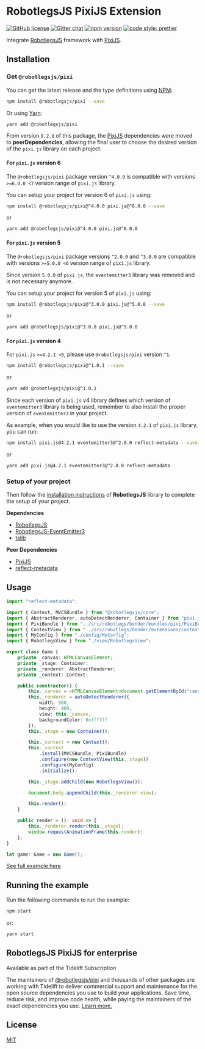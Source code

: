 # RobotlegsJS PixiJS Extension

[![GitHub license](https://img.shields.io/badge/license-MIT-green.svg)](https://github.com/RobotlegsJS/RobotlegsJS-Framework/tree/master/packages/pixi/LICENSE)
[![Gitter chat](https://badges.gitter.im/RobotlegsJS/RobotlegsJS.svg)](https://gitter.im/RobotlegsJS/RobotlegsJS)
[![npm version](https://badge.fury.io/js/%40robotlegsjs%2Fpixi.svg)](https://badge.fury.io/js/%40robotlegsjs%2Fpixi)
[![code style: prettier](https://img.shields.io/badge/code_style-prettier-ff69b4.svg)](https://github.com/prettier/prettier)

Integrate [RobotlegsJS](https://github.com/RobotlegsJS/RobotlegsJS-Framework/tree/master/packages/core)
framework with [PixiJS](https://github.com/pixijs/pixi.js).

## Installation

### Get `@robotlegsjs/pixi`

You can get the latest release and the type definitions using [NPM](https://www.npmjs.com/):

```bash
npm install @robotlegsjs/pixi --save
```

Or using [Yarn](https://yarnpkg.com/en/):

```bash
yarn add @robotlegsjs/pixi
```

From version `0.2.0` of this package, the [PixiJS](https://github.com/pixijs/pixi.js) dependencies were moved to **peerDependencies**,
allowing the final user to choose the desired version of the `pixi.js` library on each project.

#### For `pixi.js` version 6

The `@robotlegsjs/pixi` package version `^4.0.0` is compatible with versions `>=6.0.0 <7` version range of `pixi.js` library.

You can setup your project for version 6 of `pixi.js` using:

```bash
npm install @robotlegsjs/pixi@^4.0.0 pixi.js@^6.0.0 --save
```

or

```bash
yarn add @robotlegsjs/pixi@^4.0.0 pixi.js@^6.0.0
```

#### For `pixi.js` version 5

The `@robotlegsjs/pixi` package versions `^2.0.0` and `^3.0.0` are compatible with versions `>=5.0.0 <6` version range of `pixi.js` library.

Since version `5.0.0` of `pixi.js`, the `eventemitter3` library was removed and is not necessary anymore.

You can setup your project for version 5 of `pixi.js` using:

```bash
npm install @robotlegsjs/pixi@^3.0.0 pixi.js@^5.0.0 --save
```

or

```bash
yarn add @robotlegsjs/pixi@^3.0.0 pixi.js@^5.0.0
```

#### For `pixi.js` version 4

For `pixi.js` `>=4.2.1 <5`, please use `@robotlegsjs/pixi` version `^1`.

```bash
npm install @robotlegsjs/pixi@^1.0.1 --save
```

or

```bash
yarn add @robotlegsjs/pixi@^1.0.1
```

Since each version of `pixi.js` v4 library defines which version of `eventemitter3` library is being used, remember to also install the proper version of `eventemitter3` in your project.

As example, when you would like to use the version `4.2.1` of `pixi.js` library, you can run:

```bash
npm install pixi.js@4.2.1 eventemitter3@^2.0.0 reflect-metadata --save
```

or

```bash
yarn add pixi.js@4.2.1 eventemitter3@^2.0.0 reflect-metadata
```

### Setup of your project

Then follow the [installation instructions](https://github.com/RobotlegsJS/RobotlegsJS-Framework/tree/master/packages/core#installation) of **RobotlegsJS** library to complete the setup of your project.

**Dependencies**

+ [RobotlegsJS](https://github.com/RobotlegsJS/RobotlegsJS-Framework/tree/master/packages/core)
+ [RobotlegsJS-EventEmitter3](https://github.com/RobotlegsJS/RobotlegsJS-Framework/tree/master/packages/eventemitter3)
+ [tslib](https://github.com/Microsoft/tslib)

**Peer Dependencies**

+ [PixiJS](https://github.com/pixijs/pixi.js)
+ [reflect-metadata](https://github.com/rbuckton/reflect-metadata)

## Usage

```typescript
import "reflect-metadata";

import { Context, MVCSBundle } from "@robotlegsjs/core";
import { AbstractRenderer, autoDetectRenderer, Container } from "pixi.js";
import { PixiBundle } from "../src/robotlegs/bender/bundles/pixi/PixiBundle";
import { ContextView } from "../src/robotlegs/bender/extensions/contextView/impl/ContextView";
import { MyConfig } from "./config/MyConfig";
import { RobotlegsView } from "./view/RobotlegsView";

export class Game {
    private _canvas: HTMLCanvasElement;
    private _stage: Container;
    private _renderer: AbstractRenderer;
    private _context: Context;

    public constructor() {
        this._canvas = <HTMLCanvasElement>document.getElementById("canvas");
        this._renderer = autoDetectRenderer({
            width: 960,
            height: 400,
            view: this._canvas,
            backgroundColor: 0xffffff
        });
        this._stage = new Container();

        this._context = new Context();
        this._context
            .install(MVCSBundle, PixiBundle)
            .configure(new ContextView(this._stage))
            .configure(MyConfig)
            .initialize();

        this._stage.addChild(new RobotlegsView());

        document.body.appendChild(this._renderer.view);

        this.render();
    }

    public render = (): void => {
        this._renderer.render(this._stage);
        window.requestAnimationFrame(this.render);
    };
}

let game: Game = new Game();

```

[See full example here](example/index.ts)

## Running the example

Run the following commands to run the example:

```bash
npm start
```

or:

```bash
yarn start
```

## RobotlegsJS PixiJS for enterprise

Available as part of the Tidelift Subscription

The maintainers of [@robotlegsjs/pixi](https://github.com/RobotlegsJS/RobotlegsJS-Framework/tree/master/packages/pixi) and thousands of other packages are working with Tidelift to deliver commercial support and maintenance for the open source dependencies you use to build your applications. Save time, reduce risk, and improve code health, while paying the maintainers of the exact dependencies you use. [Learn more.](https://tidelift.com/subscription/pkg/npm-robotlegsjs-pixi?utm_source=npm-robotlegsjs-pixi&utm_medium=referral&utm_campaign=enterprise&utm_term=repo)

## License

[MIT](LICENSE)
